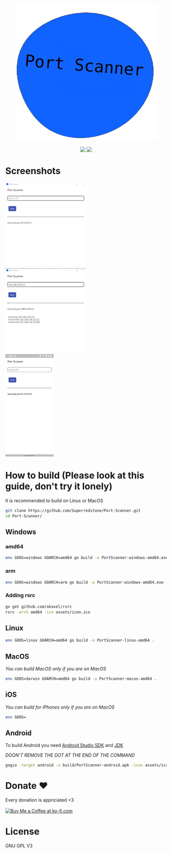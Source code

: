<p align="center">
  <img src="https://github.com/Superredstone/Port-Scanner/blob/main/assets/icon.png"></img> <br> <br>
  <img src="https://img.shields.io/github/license/Superredstone/Port-Scanner"></img>
  <img src="https://img.shields.io/discord/821836676607115304?color=Blue&logo=Discord&logoColor=Blue"></img>
</p>

# Screenshots
<p>
  <img width=50% height=50% src="https://github.com/Superredstone/Port-Scanner/blob/main/assets/screenshot1.png"></img><br>
  <img width=50% height=50% src="https://github.com/Superredstone/Port-Scanner/blob/main/assets/screenshot2.png"></img><br>
  <img width=30% height=30% src="https://github.com/Superredstone/Port-Scanner/blob/main/assets/screenshot3.jpg"></img>
</p>

# How to build (Please look at this guide, don't try it lonely)
It is recommended to build on Linux or MacOS

```bash
git clone https://github.com/Superredstone/Port-Scanner.git
cd Port-Scanner/
```

## Windows 
### amd64
```bash
env GOOS=windows GOARCH=amd64 go build -o PortScanner-windows-amd64.exe -ldflags="-H windowsgui" .
```
### arm
```bash
env GOOS=windows GOARCH=arm go build -o PortScanner-windows-amd64.exe -ldflags="-H windowsgui" .
```
### Adding rsrc
```bash
go get github.com/akavel/rsrc
rsrc -arch amd64 -ico assets/icon.ico
```

## Linux
```bash
env GOOS=linux GOARCH=amd64 go build -o PortScanner-linux-amd64 .
```

## MacOS
*You can build MacOS only if you are on MacOS*
```bash
env GOOS=darwin GOARCH=amd64 go build -o PortScanner-macos-amd64 .
```

## iOS
*You can build for iPhones only if you are on MacOS*
```bash
env GOOS=
```

## Android
To build Android you need [Android Studio SDK](https://developer.android.com/studio?gclsrc=ds&gclsrc=ds&gclid=CLvek6-H-fACFedDHQkdISICpw) and [JDK](https://www.oracle.com/java/technologies/javase-jdk16-downloads.html)

*DOON'T REMOVE THE DOT AT THE END OF THE COMMAND*
```bash
gogio -target android -o build/PortScanner-android.apk -icon assets/icon.png -appid com.portscanner.superredstone .
```

# Donate :heart:
Every donation is appriciated <3 <br> <br>
<a href='https://ko-fi.com/A0A64PC0Y' target='_blank'><img height='36' style='border:0px;height:36px;' src='https://cdn.ko-fi.com/cdn/kofi3.png?v=2' border='0' alt='Buy Me a Coffee at ko-fi.com' /></a>

# License
GNU GPL V3
